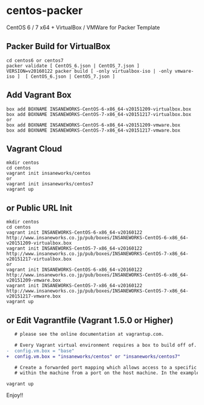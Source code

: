 centos-packer
=============

CentOS 6 / 7 x64 + VirtualBox / VMWare for Packer Template

## Packer Build for VirtualBox

```
cd centos6 or centos7
packer validate [ CentOS_6.json | CentOS_7.json ]
VERSION=v20160122 packer build [ -only virtualbox-iso | -only vmware-iso ]  [ CentOS_6.json | CentOS_7.json ]
```

## Add Vagrant Box

```
box add BOXNAME INSANEWORKS-CentOS-6-x86_64-v20151209-virtualbox.box
box add BOXNAME INSANEWORKS-CentOS-7-x86_64-v20151217-virtualbox.box
or
box add BOXNAME INSANEWORKS-CentOS-6-x86_64-v20151209-vmware.box
box add BOXNAME INSANEWORKS-CentOS-7-x86_64-v20151217-vmware.box
```

## Vagrant Cloud

```
mkdir centos
cd centos
vagrant init insaneworks/centos
or
vagrant init insaneworks/centos7
vagrant up
```


## or Public URL Init

```
mkdir centos
cd centos
vagrant init INSANEWORKS-CentOS-6-x86_64-v20160122 http://www.insaneworks.co.jp/pub/boxes/INSANEWORKS-CentOS-6-x86_64-v20151209-virtualbox.box
vagrant init INSANEWORKS-CentOS-7-x86_64-v20160122 http://www.insaneworks.co.jp/pub/boxes/INSANEWORKS-CentOS-7-x86_64-v20151217-virtualbox.box
or
vagrant init INSANEWORKS-CentOS-6-x86_64-v20160122 http://www.insaneworks.co.jp/pub/boxes/INSANEWORKS-CentOS-6-x86_64-v20151209-vmware.box
vagrant init INSANEWORKS-CentOS-7-x86_64-v20160122 http://www.insaneworks.co.jp/pub/boxes/INSANEWORKS-CentOS-7-x86_64-v20151217-vmware.box
vagrant up
```

## or Edit Vagrantfile (Vagrant 1.5.0 or Higher)

```diff
   # please see the online documentation at vagrantup.com.

   # Every Vagrant virtual environment requires a box to build off of.
-  config.vm.box = "base"
+  config.vm.box = "insaneworks/centos" or "insaneworks/centos7"

   # Create a forwarded port mapping which allows access to a specific port
   # within the machine from a port on the host machine. In the example below,
```

```
vagrant up
```

Enjoy!!
